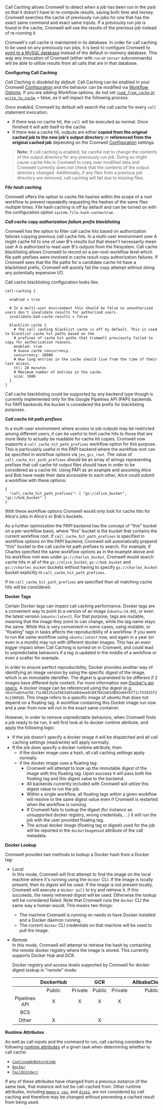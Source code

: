 Call Caching allows Cromwell to detect when a job has been run in the past so that it doesn't have to re-compute results, saving both time and money.  Cromwell searches the cache of previously run jobs for one that has the exact same command and exact same inputs.  If a previously run job is found in the cache, Cromwell will use the results of the previous job instead of re-running it.

Cromwell's call cache is maintained in its database.  In order for call caching to be used on any previously run jobs, it is best to configure Cromwell to [point to a MySQL database](Configuring#database) instead of the default in-memory database.  This way any invocation of Cromwell (either with `run` or `server` subcommands) will be able to utilize results from all calls that are in that database.

**Configuring Call Caching**

*Call Caching is disabled by default.*  Call Caching can be enabled in your Cromwell [Configuration](Configuring#call-caching) and the behavior can be modified via [Workflow Options](wf_options/Overview). If you are adding Workflow options, do not set [`read_from_cache` or `write_to_cache`](wf_options/Overview#call-caching-options) = false, as it will impact the following process.

Once enabled, Cromwell by default will search the call cache for every `call` statement invocation.

* If there was no cache hit, the `call` will be executed as normal.  Once finished it will add itself to the cache.
* If there was a cache hit, outputs are either **copied from the original cached job to the new job's output directory** or **referenced from the original cached job** depending on the Cromwell [Configuration](Configuring#call-caching) settings.

> **Note:** If call caching is enabled, be careful not to change the contents of the output directory for any previously run job.  Doing so might cause cache hits in Cromwell to copy over modified data and Cromwell currently does not check that the contents of the output directory changed.  Additionally, if any files from a previous job directory are removed, call caching will fail due to missing files.

***File hash caching***

Cromwell offers the option to cache file hashes within the scope of a root workflow to prevent repeatedly requesting the hashes of the
same files multiple times. File hash caching is off by default and can be turned on with the configuration option `system.file-hash-cache=true`.

***Call cache copy authorization failure prefix blacklisting***

Cromwell has the option to filter call cache hits based on authorization failures copying previous 
call cache hits. In a multi-user environment user A might cache hit to one of user B's results
but that doesn't necessarily mean user A is authorized to read user B's outputs from the filesystem. Call cache blacklisting
allows Cromwell to record on a per-root-workflow level which file path prefixes were involved in cache result copy authorization failures.
If Cromwell sees that the file paths for a candidate cache hit have a blacklisted prefix, Cromwell will quickly 
fail the copy attempt without doing any potentially expensive I/O.

Call cache blacklisting configuration looks like:

```
call-caching {

  enabled = true

  # In a multi-user environment this should be false so unauthorized users don't invalidate results for authorized users. 
  invalidate-bad-cache-results = false

  blacklist-cache {
    # The call caching blacklist cache is off by default. This is used to blacklist cache hit paths based on the
    # prefixes of cache hit paths that Cromwell previously failed to copy for authorization reasons.
    enabled: true
    # Guava cache concurrency.
    concurrency: 10000
    # How long entries in the cache should live from the time of their last access.
    ttl: 20 minutes
    # Maximum number of entries in the cache.
    size: 1000
  }
}
```

Call cache blacklisting could be supported by any backend type though is currently implemented only for the Google Pipelines API (PAPI) backends.
For PAPI backends the bucket is considered the prefix for blacklisting purposes.

***Call cache hit path prefixes***
 
In a multi-user environment where access to job outputs may be restricted among different users, it can be useful to limit
cache hits to those that are more likely to actually be readable for cache hit copies.
Cromwell now supports a `call_cache_hit_path_prefixes` workflow option for this purpose. This is particularly useful in the PAPI backend where the workflow
root can be specified in workflow options via `jes_gcs_root`. The value of `call_cache_hit_path_prefixes` should be an array of strings representing  
prefixes that call cache hit output files should have in order to be considered as a cache hit. Using PAPI as an example and assuming Alice and Bob have
made their data accessible to each other, Alice could submit a workflow with these options:

```
{
  "call_cache_hit_path_prefixes": [ "gs://alice_bucket", "gs://bob_bucket" ]
}
```

With these workflow options Cromwell would only look for cache hits for Alice's jobs in Alice's or Bob's buckets.

As a further optimization the PAPI backend has the concept of "this" bucket on a per-workflow basis, where "this" bucket is
the bucket that contains the current workflow root.
If `call_cache_hit_path_prefixes` is specified in 
workflow options on the PAPI backend, Cromwell will automatically prepend "this" bucket to the call cache hit path prefixes to search.
For example, if Charles specified the same workflow options as in the example above and his workflow root was under `gs://charles_bucket`,
Cromwell would search cache hits in all of the `gs://alice_bucket`, `gs://bob_bucket` and `gs://charles_bucket` buckets without having to specify
`gs://charles_bucket` bucket explicitly in `call_cache_hit_path_prefixes`.

If no `call_cache_hit_path_prefixes` are specified then all matching cache hits will be considered.

**Docker Tags**

Certain Docker tags can impact call caching performance. 
Docker tags are a convenient way to point to a version of an image (`ubuntu:14.04`), or even the latest version (`ubuntu:latest`).
For that purpose, tags are mutable, meaning that the image they point to can change, while the tag name stays the same.
While this is very convenient in some cases, using mutable, or "floating" tags in tasks affects the reproducibility of a workflow. 
If you were to run the same workflow using `ubuntu:latest` now, and again in a year (or even in a month) may run with different docker images.
This has an even bigger impact when Call Caching is turned on in Cromwell, and could lead to unpredictable behaviors if a tag is updated in the middle of a workflow or even a scatter for example.

In order to ensure perfect reproducibility, Docker provides another way of identifying an image version by using the specific digest of the image, which is an immutable identifier. The digest is guaranteed to be different if 2 images have different byte content. For more information see [Docker's api specs](https://docs.docker.com/registry/spec/api/#/content-digests).
A docker image can be referenced using the digest (e.g. `ubuntu@sha256:71cd81252a3563a03ad8daee81047b62ab5d892ebbfbf71cf53415f29c130950`).
This image refers to a specific image of ubuntu that does not depend on a floating tag.
A workflow containing this Docker image run now and a year from now will run in the exact same container.

However, in order to remove unpredictable behaviors, when Cromwell finds a job ready to be run, it will first look at its docker runtime attribute, and apply the following logic:

* If the job doesn't specify a docker image it will be dispatched and all call caching settings (read/write) will apply normally.
* If the job does specify a docker runtime attribute, then:
    * if the docker image uses a hash, all call caching settings apply normally
    * if the docker image uses a floating tag:
        * Cromwell will attempt to look up the immutable digest of the image with this floating tag. Upon success it will pass both the floating tag and this digest value to the backend.
        * All backends currently included with Cromwell will utilize this digest value to run the job.
        * Within a single workflow, all floating tags within a given workflow will resolve to the same digest value even if Cromwell is restarted when the workflow is running.
        * If Cromwell fails to lookup the digest (for instance an unsupported docker registry, wrong credentials, ...) it will run the job with the user provided floating tag.
        * The actual docker image (floating tag or digest) used for the job will be reported in the `dockerImageUsed` attribute of the call metadata.

**Docker Lookup**

Cromwell provides two methods to lookup a Docker hash from a Docker tag:

* _Local_  
    In this mode, Cromwell will first attempt to find the image on the local machine where it's running using the `docker` CLI. If the image is locally present, then its digest will be used.
    If the image is not present locally, Cromwell will execute a `docker pull` to try and retrieve it. If this succeeds, the newly retrieved digest will be used. Otherwise the lookup will be considered failed.
    Note that Cromwell runs the `docker` CLI the same way a human would. This means two things:
     * The machine Cromwell is running on needs to have Docker installed and a Docker daemon running.
     * The current `docker` CLI credentials on that machine will be used to pull the image.
    
* _Remote_  
    In this mode, Cromwell will attempt to retrieve the hash by contacting the remote docker registry where the image is stored. This currently supports Docker Hub and GCR.
    
    Docker registry and access levels supported by Cromwell for docker digest lookup in "remote" mode:
    
    |       |       DockerHub    | |       GCR       | |   AlibabaCloudCR   ||
    |:-----:|:---------:|:-------:|:------:|:-------:|:------------:|:---------:|
    |       |   Public  | Private | Public | Private | Public | Private |
    | Pipelines API  |     X     |    X    |    X   |    X    |       |        |
    | BCS   |           |        |         |         |        |    X    | 
    | Other |     X     |         |    X   |         |       |        |
    
**Runtime Attributes**

As well as call inputs and the command to run, call caching considers the following [runtime attributes](https://cromwell.readthedocs.io/en/develop/RuntimeAttributes/) of a given task when determining whether to call cache:

* [`ContinueOnReturnCode`](https://cromwell.readthedocs.io/en/develop/RuntimeAttributes/#continueonreturncode)
* [`Docker`](https://cromwell.readthedocs.io/en/develop/RuntimeAttributes/#docker)
* [`FailOnStderr`](https://cromwell.readthedocs.io/en/develop/RuntimeAttributes/#failonstderr)

If any of these attributes have changed from a previous instance of the same task, that instance will not be call-cached from. Other runtime attributes, including [`memory`](https://cromwell.readthedocs.io/en/develop/RuntimeAttributes/#memory), [`cpu`](https://cromwell.readthedocs.io/en/develop/RuntimeAttributes/#cpu), and [`disks`](https://cromwell.readthedocs.io/en/develop/RuntimeAttributes/#disks), are not considered by call caching and therefore may be changed without preventing a cached result from being used. 
